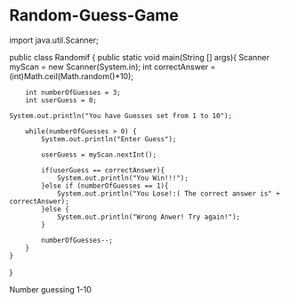 Random-Guess-Game
=================

import java.util.Scanner;


public class Randomif {
	public static void main(String [] args){
		Scanner myScan = new Scanner(System.in);
		int correctAnswer = (int)Math.ceil(Math.random()*10);
		
		int numberOfGuesses = 3;
		int userGuess = 0;
		
	System.out.println("You have Guesses set from 1 to 10");
		
		while(numberOfGuesses > 0) {
			System.out.println("Enter Guess");
			
			userGuess = myScan.nextInt();
			 
			if(userGuess == correctAnswer){
				System.out.println("You Win!!!");
			}else if (numberOfGuesses == 1){
				System.out.println("You Lose!:( The correct answer is" + correctAnswer);
			}else {
				System.out.println("Wrong Anwer! Try again!");
			}
			
			numberOfGuesses--;
		}
	}
}




Number guessing 1-10
